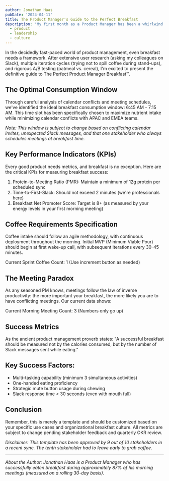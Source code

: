 ```yaml
---
author: Jonathan Haas
pubDate: '2024-04-11'
title: The Product Manager's Guide to the Perfect Breakfast
description: 'My first month as a Product Manager has been a whirlwind of meetings, Slack messages, and breakfasts at my desk. Here's a template to help you navigate the most'tags:
  - product
  - leadership
  - culture
---
```


In the decidedly fast-paced world of product management, even breakfast needs a
framework. After extensive user research (asking my colleagues on Slack),
multiple iteration cycles (trying not to spill coffee during stand-ups), and
rigorous A/B testing (oatmeal vs. cereal), I'm excited to present the definitive
guide to The Perfect Product Manager Breakfast™.

## The Optimal Consumption Window

Through careful analysis of calendar conflicts and meeting schedules, we've
identified the ideal breakfast consumption window: 6:45 AM - 7:15 AM. This time
slot has been specifically chosen to maximize nutrient intake while minimizing
calendar conflicts with APAC and EMEA teams.

_Note: This window is subject to change based on conflicting calendar invites,
unexpected Slack messages, and that one stakeholder who always schedules
meetings at breakfast time._

## Key Performance Indicators (KPIs)

Every good product needs metrics, and breakfast is no exception. Here are the
critical KPIs for measuring breakfast success:

1. Protein-to-Meeting Ratio (PMR): Maintain a minimum of 12g protein per
   scheduled sync
1. Time-to-First-Slack: Should not exceed 2 minutes (we're professionals here)
1. Breakfast Net Promoter Score: Target is 8+ (as measured by your energy levels
   in your first morning meeting)

## Coffee Requirements Specification

Coffee intake should follow an agile methodology, with continuous deployment
throughout the morning. Initial MVP (Minimum Viable Pour) should begin at first
wake-up call, with subsequent iterations every 30-45 minutes.

Current Sprint Coffee Count: 1 (Use increment button as needed)

## The Meeting Paradox

As any seasoned PM knows, meetings follow the law of inverse productivity: the
more important your breakfast, the more likely you are to have conflicting
meetings. Our current data shows:

Current Morning Meeting Count: 3 (Numbers only go up)

## Success Metrics

As the ancient product management proverb states: "A successful breakfast should
be measured not by the calories consumed, but by the number of Slack messages
sent while eating."

## Key Success Factors:

- Multi-tasking capability (minimum 3 simultaneous activities)
- One-handed eating proficiency
- Strategic mute button usage during chewing
- Slack response time < 30 seconds (even with mouth full)

## Conclusion

Remember, this is merely a template and should be customized based on your
specific use cases and organizational breakfast culture. All metrics are subject
to change pending stakeholder feedback and quarterly OKR review.

_Disclaimer: This template has been approved by 9 out of 10 stakeholders in a
recent sync. The tenth stakeholder had to leave early to grab coffee._

---

_About the Author: Jonathan Haas is a Product Manager who has successfully eaten
breakfast during approximately 87% of his morning meetings (measured on a
rolling 30-day basis)._

